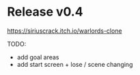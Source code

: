 # Release v0.4
https://siriuscrack.itch.io/warlords-clone

TODO:
* add goal areas
* add start screen + lose / scene changing
